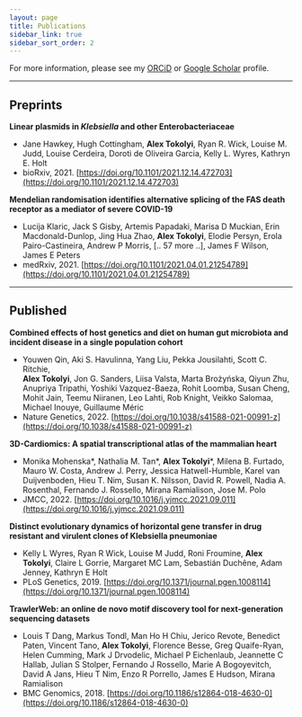 ```yaml
---
layout: page
title: Publications
sidebar_link: true
sidebar_sort_order: 2
---
```


For more information, please see my [ORCiD](https://orcid.org/0000-0003-4222-7484) or [Google Scholar](https://scholar.google.com/citations?user=RzTIqa4AAAAJ) profile.

------

## Preprints

**Linear plasmids in *Klebsiella* and other Enterobacteriaceae**

- Jane Hawkey, Hugh Cottingham, **Alex Tokolyi**, Ryan R. Wick, Louise M. Judd, Louise Cerdeira, Doroti de Oliveira Garcia, Kelly L. Wyres, Kathryn E. Holt
- bioRxiv, 2021. [https://doi.org/10.1101/2021.12.14.472703](https://doi.org/10.1101/2021.12.14.472703)

**Mendelian randomisation identifies alternative splicing of the FAS death receptor as a mediator of severe COVID-19**

- Lucija Klaric, Jack S Gisby, Artemis Papadaki, Marisa D Muckian, Erin Macdonald-Dunlop, Jing Hua Zhao, **Alex Tokolyi**, Elodie Persyn, Erola Pairo-Castineira, Andrew P Morris, [.. 57 more ..], James F Wilson, James E Peters
- medRxiv, 2021. [https://doi.org/10.1101/2021.04.01.21254789](https://doi.org/10.1101/2021.04.01.21254789)

------

## Published

**Combined effects of host genetics and diet on human gut microbiota and incident disease in a single population cohort**

- Youwen Qin, Aki S. Havulinna, Yang Liu, Pekka Jousilahti, Scott C. Ritchie, 
  <br>**Alex Tokolyi**, Jon G. Sanders, Liisa Valsta, Marta Brożyńska, Qiyun Zhu, Anupriya Tripathi, Yoshiki Vazquez-Baeza, Rohit Loomba, Susan Cheng, Mohit Jain, Teemu Niiranen, Leo Lahti, Rob Knight, Veikko Salomaa, Michael Inouye, Guillaume Méric
- Nature Genetics, 2022. [https://doi.org/10.1038/s41588-021-00991-z](https://doi.org/10.1038/s41588-021-00991-z)

**3D-Cardiomics: A spatial transcriptional atlas of the mammalian heart**

- Monika Mohenska\*, Nathalia M. Tan\*, **Alex Tokolyi**\*, Milena B. Furtado, Mauro W. Costa, Andrew J. Perry, Jessica Hatwell-Humble, Karel van Duijvenboden, Hieu T. Nim, Susan K. Nilsson, David R. Powell, Nadia A. Rosenthal, Fernando J. Rossello, Mirana Ramialison, Jose M. Polo
- JMCC, 2022. [https://doi.org/10.1016/j.yjmcc.2021.09.011](https://doi.org/10.1016/j.yjmcc.2021.09.011)

**Distinct evolutionary dynamics of horizontal gene transfer in drug resistant and virulent clones of Klebsiella pneumoniae**

- Kelly L Wyres, Ryan R Wick, Louise M Judd, Roni Froumine, **Alex Tokolyi**,  Claire L Gorrie, Margaret MC Lam, Sebastián Duchêne, Adam Jenney,  Kathryn E Holt
- PLoS Genetics, 2019. [https://doi.org/10.1371/journal.pgen.1008114](https://doi.org/10.1371/journal.pgen.1008114)

**TrawlerWeb: an online de novo motif discovery tool for next-generation sequencing datasets**

- Louis T Dang, Markus Tondl, Man Ho H Chiu, Jerico Revote, Benedict  Paten, Vincent Tano, **Alex Tokolyi**, Florence Besse, Greg Quaife-Ryan,  Helen Cumming, Mark J Drvodelic, Michael P Eichenlaub, Jeannette C  Hallab, Julian S Stolper, Fernando J Rossello, Marie A Bogoyevitch,  David A Jans, Hieu T Nim, Enzo R Porrello, James E Hudson, Mirana  Ramialison
- BMC Genomics, 2018. [https://doi.org/10.1186/s12864-018-4630-0](https://doi.org/10.1186/s12864-018-4630-0)

